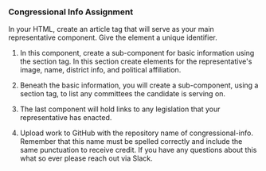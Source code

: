 ### Congressional Info Assignment
In your HTML, create an article tag that will serve as your main representative component. Give the element a unique identifier.

1. In this component, create a sub-component for basic information using the section tag. In this section create elements for the representative's image, name, district info, and political affiliation.

2. Beneath the basic information, you will create a sub-component, using a section tag, to list any committees the candidate is serving on.

3. The last component will hold links to any legislation that your representative has enacted.

4. Upload work to GitHub with the repository name of congressional-info. Remember that this name must be spelled correctly and include the same punctuation to receive credit. If you have any questions about this what so ever please reach out via Slack.
